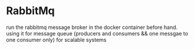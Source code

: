 # RabbitMq

run the rabbitmq message broker in the docker container before hand.
using it for message queue (producers and consumers  && one messgae to one consumer only) for scalable systems
